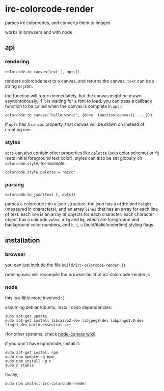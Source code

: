 # irc-colorcode-render

parses irc colorcodes, and converts them to images

works in browsers and with node

## api

### rendering

    colorcode.to_canvas(text [, opts])

renders colorcode text to a canvas, and returns the canvas. `text` can be a string or json.

the function will return immediately, but the canvas might be drawn asynchronously, if it is waiting for a font to load. you can pass a callback function to be called when the canvas is complete in `opts`:
    
    colorcode.to_canvas("hello world", {done: function(canvas){ ... }})

if `opts` has a `canvas` property, that canvas will be drawn on instead of creating one.

### styles

`opts` can also contain other properties like `palette` (sets color scheme) or `fg` (sets initial foreground text color). styles can also be set globally on `colorcode.style`, for example:

    colorcode.style.palette = 'mirc'

### parsing

    colorcode.to_json(text [, opts])

parses a colorcode into a json structure. the json has a `width` and `height` (measured in characters), and an array `lines` that has an array for each line of text. each line is an array of objects for each character. each character object has a unicode `value`, a `fg` and `bg`, which are foreground and background color numbers, and `b`, `i`, `u` (bold/italic/underline) styling flags.

## installation

### browser

you can just include the file `build/irc-colorcode-render.js`

running `make` will recompile the browser build of irc-colorcode-render.js  

### node

this is a little more involved :(

assuming debian/ubuntu, install cairo dependencies:

    sudo apt-get update
    sudo apt-get install libcairo2-dev libjpeg8-dev libpango1.0-dev libgif-dev build-essential g++

(for other systems, check [node-canvas wiki](https://github.com/Automattic/node-canvas/wiki))

if you don't have npm/node,  install it:

    sudo apt-get install npm
    sudo npm update -g npm
    sudo npm install -g n
    sudo n stable

finally, 

    sudo npm install irc-colorcode-render
